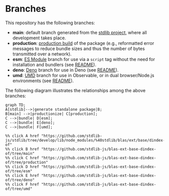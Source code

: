 <!--

@license Apache-2.0

Copyright (c) 2022 The Stdlib Authors.

Licensed under the Apache License, Version 2.0 (the "License");
you may not use this file except in compliance with the License.
You may obtain a copy of the License at

    http://www.apache.org/licenses/LICENSE-2.0

Unless required by applicable law or agreed to in writing, software
distributed under the License is distributed on an "AS IS" BASIS,
WITHOUT WARRANTIES OR CONDITIONS OF ANY KIND, either express or implied.
See the License for the specific language governing permissions and
limitations under the License.

-->

# Branches

This repository has the following branches:

-   **main**: default branch generated from the [stdlib project][stdlib-url], where all development takes place.
-   **production**: [production build][production-url] of the package (e.g., reformatted error messages to reduce bundle sizes and thus the number of bytes transmitted over a network).
-   **esm**: [ES Module][esm-url] branch for use via a `script` tag without the need for installation and bundlers (see [README][esm-readme]).
-   **deno**: [Deno][deno-url] branch for use in Deno (see [README][deno-readme]).
-   **umd**: [UMD][umd-url] branch for use in Observable, or in dual browser/Node.js environments (see [README][umd-readme]).

The following diagram illustrates the relationships among the above branches:

```mermaid
graph TD;
A[stdlib]-->|generate standalone package|B;
B[main] -->|productionize| C[production];
C -->|bundle| D[esm];
C -->|bundle| E[deno];
C -->|bundle| F[umd];

%% click A href "https://github.com/stdlib-js/stdlib/tree/develop/lib/node_modules/%40stdlib/blas/ext/base/dindex-of"
%% click B href "https://github.com/stdlib-js/blas-ext-base-dindex-of/tree/main"
%% click C href "https://github.com/stdlib-js/blas-ext-base-dindex-of/tree/production"
%% click D href "https://github.com/stdlib-js/blas-ext-base-dindex-of/tree/esm"
%% click E href "https://github.com/stdlib-js/blas-ext-base-dindex-of/tree/deno"
%% click F href "https://github.com/stdlib-js/blas-ext-base-dindex-of/tree/umd"
```

[stdlib-url]: https://github.com/stdlib-js/stdlib/tree/develop/lib/node_modules/%40stdlib/blas/ext/base/dindex-of
[production-url]: https://github.com/stdlib-js/blas-ext-base-dindex-of/tree/production
[deno-url]: https://github.com/stdlib-js/blas-ext-base-dindex-of/tree/deno
[deno-readme]: https://github.com/stdlib-js/blas-ext-base-dindex-of/blob/deno/README.md
[umd-url]: https://github.com/stdlib-js/blas-ext-base-dindex-of/tree/umd
[umd-readme]: https://github.com/stdlib-js/blas-ext-base-dindex-of/blob/umd/README.md
[esm-url]: https://github.com/stdlib-js/blas-ext-base-dindex-of/tree/esm
[esm-readme]: https://github.com/stdlib-js/blas-ext-base-dindex-of/blob/esm/README.md